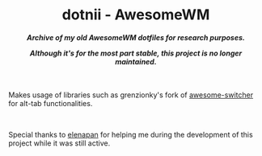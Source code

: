 <h1 align=center>
dotnii - AwesomeWM
</h1>
<h4 align=center>
<i>
Archive of my old AwesomeWM dotfiles for research purposes.

Although it's for the most part stable, this project is no longer maintained.
</i>
</h4>
<br>
<p>Makes usage of libraries such as grenzionky's fork of <a href="http://github.com/grenzionky/awesome-switcher">awesome-switcher</a> for alt-tab functionalities.</p> 
<br>
<p>Special thanks to <a href="https://github.com/elenapan/">elenapan</a> for helping me during the development of this project while it was still active.</p>
